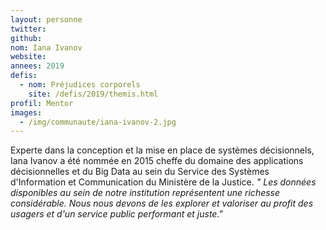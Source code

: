 ```yaml
---
layout: personne
twitter: 
github: 
nom: Iana Ivanov
website:
annees: 2019
defis: 
  - nom: Préjudices corporels
    site: /defis/2019/themis.html
profil: Mentor
images:
  - /img/communaute/iana-ivanov-2.jpg
---
```


Experte dans la conception et la mise en place de systèmes décisionnels, Iana Ivanov a été nommée en 2015 cheffe du domaine des applications décisionnelles et du Big Data au sein du Service des Systèmes d'Information et Communication du Ministère de la Justice.
_" Les données disponibles au sein de notre institution représentent une richesse considérable. Nous nous devons de les explorer et valoriser au profit des usagers et d'un service public performant et juste."_
